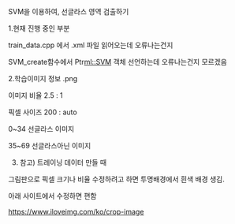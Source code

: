 SVM을 이용하여, 선글라스 영역 검출하기

1.현재 진행 중인 부분

train_data.cpp 에서 .xml 파일 읽어오는데 오류나는건지

SVM_create함수에서 Ptr<ml::SVM> 객체 선언하는데 오류나는건지 모르겠음 



2.학습이미지 정보 .png

이미지 비율 2.5 : 1 

픽셀 사이즈 200 : auto

0~34 선글라스 이미지

35~69 선글라스아닌 이미지 




3. 참고) 트레이닝 데이터 만들 때

그림판으로 픽셀 크기나 비율 수정하려고 하면 투명배경에서 흰색 배경 생김. 

아래 사이트에서 수정하면 편함

https://www.iloveimg.com/ko/crop-image
